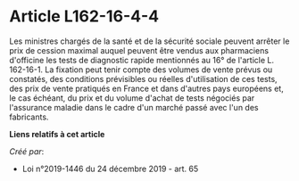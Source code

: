 # Article L162-16-4-4 

Les ministres chargés de la santé et de la sécurité sociale peuvent arrêter le prix de cession maximal auquel peuvent être
vendus aux pharmaciens d'officine les tests de diagnostic rapide mentionnés au 16° de l'article L. 162-16-1. La fixation peut
tenir compte des volumes de vente prévus ou constatés, des conditions prévisibles ou réelles d'utilisation de ces tests, des
prix de vente pratiqués en France et dans d'autres pays européens et, le cas échéant, du prix et du volume d'achat de tests
négociés par l'assurance maladie dans le cadre d'un marché passé avec l'un des fabricants.

**Liens relatifs à cet article**

_Créé par_:

  - Loi n°2019-1446 du 24 décembre 2019 - art. 65

